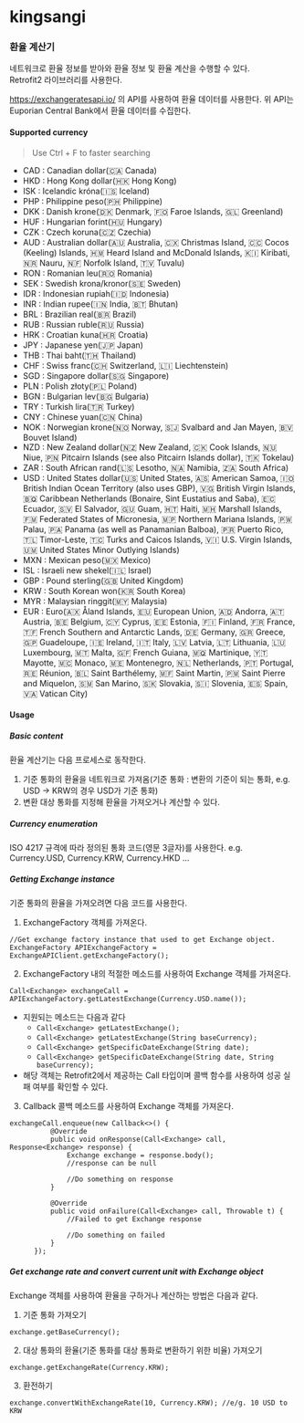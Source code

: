 # kingsangi

### 환율 계산기
네트워크로 환율 정보를 받아와 환율 정보 및 환율 계산을 수행할 수 있다.  
Retrofit2 라이브러리를 사용한다.

https://exchangeratesapi.io/ 의 API를 사용하여 환율 데이터를 사용한다. 위 API는 Euporian Central Bank에서 환율 데이터를 수집한다.

#### Supported currency
> Use Ctrl + F to faster searching
- CAD : Canadian dollar(🇨🇦 Canada)
- HKD : Hong Kong dollar(🇭🇰 Hong Kong)
- ISK : Icelandic króna(🇮🇸 Iceland)
- PHP : Philippine peso(🇵🇭 Philippine)
- DKK : Danish krone(🇩🇰 Denmark, 🇫🇴 Faroe Islands, 🇬🇱 Greenland)
- HUF : Hungarian forint(🇭🇺 Hungary)
- CZK : Czech koruna(🇨🇿 Czechia)
- AUD : Australian dollar(🇦🇺 Australia, 🇨🇽 Christmas Island, 🇨🇨 Cocos (Keeling) Islands, 🇭🇲 Heard Island and McDonald Islands, 🇰🇮 Kiribati, 🇳🇷 Nauru, 🇳🇫 Norfolk Island, 🇹🇻 Tuvalu)
- RON : Romanian leu(🇷🇴 Romania)
- SEK : Swedish krona/kronor(🇸🇪 Sweden)
- IDR : Indonesian rupiah(🇮🇩 Indonesia)
- INR : Indian rupee(🇮🇳 India, 🇧🇹 Bhutan)
- BRL : Brazilian real(🇧🇷 Brazil)
- RUB : Russian ruble(🇷🇺 Russia)
- HRK : Croatian kuna(🇭🇷 Croatia)
- JPY : Japanese yen(🇯🇵 Japan)
- THB : Thai baht(🇹🇭 Thailand)
- CHF : Swiss franc(🇨🇭 Switzerland, 🇱🇮 Liechtenstein)
- SGD : Singapore dollar(🇸🇬 Singapore)
- PLN : Polish złoty(🇵🇱 Poland)
- BGN : Bulgarian lev(🇧🇬 Bulgaria)
- TRY : Turkish lira(🇹🇷 Turkey)
- CNY : Chinese yuan(🇨🇳 China)
- NOK : Norwegian krone(🇳🇴 Norway, 🇸🇯 Svalbard and  Jan Mayen, 🇧🇻 Bouvet Island)
- NZD : New Zealand dollar(🇳🇿 New Zealand, 🇨🇰 Cook Islands, 🇳🇺 Niue, 🇵🇳 Pitcairn Islands (see also Pitcairn Islands dollar), 🇹🇰 Tokelau)
- ZAR : South African rand(🇱🇸 Lesotho, 🇳🇦 Namibia, 🇿🇦 South Africa)
- USD : United States dollar(🇺🇸 United States, 🇦🇸 American Samoa, 🇮🇴 British Indian Ocean Territory (also uses GBP), 🇻🇬 British Virgin Islands, 🇧🇶 Caribbean Netherlands (Bonaire, Sint Eustatius and Saba), 🇪🇨 Ecuador, 🇸🇻 El Salvador, 🇬🇺 Guam, 🇭🇹 Haiti, 🇲🇭 Marshall Islands, 🇫🇲 Federated States of Micronesia, 🇲🇵 Northern Mariana Islands, 🇵🇼 Palau, 🇵🇦 Panama (as well as Panamanian Balboa), 🇵🇷 Puerto Rico, 🇹🇱 Timor-Leste, 🇹🇨 Turks and Caicos Islands, 🇻🇮 U.S. Virgin Islands, 🇺🇲 United States Minor Outlying Islands)
- MXN : Mexican peso(🇲🇽 Mexico)
- ISL : Israeli new shekel(🇮🇱 Israel)
- GBP : Pound sterling(🇬🇧 United Kingdom)
- KRW : South Korean won(🇰🇷 South Korea)
- MYR : Malaysian ringgit(🇲🇾 Malaysia)
- EUR : Euro(🇦🇽 Åland Islands, 🇪🇺 European Union, 🇦🇩 Andorra, 🇦🇹 Austria, 🇧🇪 Belgium, 🇨🇾 Cyprus, 🇪🇪 Estonia, 🇫🇮 Finland, 🇫🇷 France, 🇹🇫 French Southern and Antarctic Lands, 🇩🇪 Germany, 🇬🇷 Greece, 🇬🇵 Guadeloupe, 🇮🇪 Ireland, 🇮🇹 Italy, 🇱🇻 Latvia, 🇱🇹 Lithuania, 🇱🇺 Luxembourg, 🇲🇹 Malta, 🇬🇫 French Guiana, 🇲🇶 Martinique, 🇾🇹 Mayotte, 🇲🇨 Monaco, 🇲🇪 Montenegro, 🇳🇱 Netherlands, 🇵🇹 Portugal, 🇷🇪 Réunion, 🇧🇱 Saint Barthélemy, 🇲🇫 Saint Martin, 🇵🇲 Saint Pierre and Miquelon, 🇸🇲 San Marino, 🇸🇰 Slovakia, 🇸🇮 Slovenia, 🇪🇸 Spain, 🇻🇦 Vatican City)

#### Usage
##### Basic content
환율 계산기는 다음 프로세스로 동작한다.
1. 기준 통화의 환율을 네트워크로 가져옴(기준 통화 : 변환의 기준이 되는 통화, e.g. USD -> KRW의 경우 USD가 기준 통화)
2. 변환 대상 통화를 지정해 환율을 가져오거나 계산할 수 있다.
##### Currency enumeration
ISO 4217 규격에 따라 정의된 통화 코드(영문 3글자)를 사용한다.
e.g. Currency.USD, Currency.KRW, Currency.HKD ...
##### Getting Exchange instance
기준 통화의 환율을 가져오려면 다음 코드를 사용한다.
1. ExchangeFactory 객체를 가져온다.
  ```
  //Get exchange factory instance that used to get Exchange object.
  ExchangeFactory APIExchangeFactory = ExchangeAPIClient.getExchangeFactory();
  ```
2. ExchangeFactory 내의 적절한 메소드를 사용하여 Exchange 객체를 가져온다.
  ```
  Call<Exchange> exchangeCall = APIExchangeFactory.getLatestExchange(Currency.USD.name());
  ```
  - 지원되는 메소드는 다음과 같다
    - ```Call<Exchange> getLatestExchange();```
    - ```Call<Exchange> getLatestExchange(String baseCurrency);```
    - ```Call<Exchange> getSpecificDateExchange(String date);```
    - ```Call<Exchange> getSpecificDateExchange(String date, String baseCurrency);```
  - 해당 객체는 Retrofit2에서 제공하는 Call<Exchange> 타입이며 콜백 함수를 사용하여 성공 실패 여부를 확인할 수 있다.
3. Callback<Exchange> 콜백 메소드를 사용하여 Exchange 객체를 가져온다.
  ```
  exchangeCall.enqueue(new Callback<>() {
            @Override
            public void onResponse(Call<Exchange> call, Response<Exchange> response) {
                Exchange exchange = response.body();
                //response can be null
  
                //Do something on response
            }

            @Override
            public void onFailure(Call<Exchange> call, Throwable t) {
                //Failed to get Exchange response
                
                //Do something on failed
            }
        });
  ```
  
##### Get exchange rate and convert current unit with Exchange object
Exchange 객체를 사용하여 환율을 구하거나 계산하는 방법은 다음과 같다.
1. 기준 통화 가져오기
  ```
  exchange.getBaseCurrency();
  ```
  
2. 대상 통화의 환율(기준 통화를 대상 통화로 변환하기 위한 비율) 가져오기
  ```
  exchange.getExchangeRate(Currency.KRW);
  ```
  
3. 환전하기
  ```
  exchange.convertWithExchangeRate(10, Currency.KRW); //e/g. 10 USD to KRW
  ```
  
